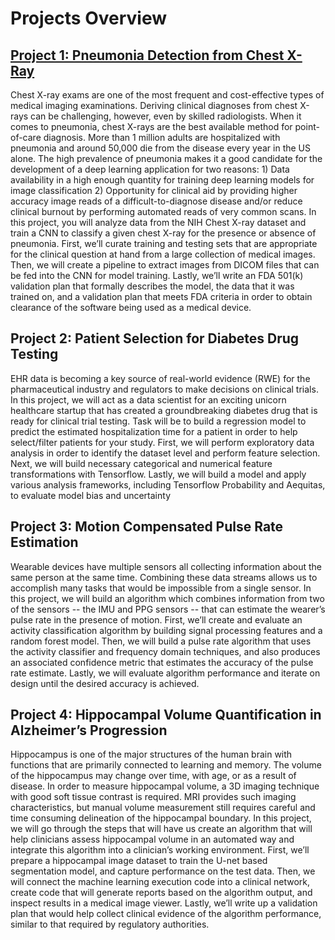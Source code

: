 # Projects Overview
## [Project 1: Pneumonia Detection from Chest X-Ray](https://github.com/clairevania/Al-For-Healthcare/tree/main/Pneumonia%20Detection%20From%20Chest%20X-Ray)
Chest X-ray exams are one of the most frequent and cost-effective
types of medical imaging examinations. Deriving clinical diagnoses
from chest X-rays can be challenging, however, even by skilled
radiologists. When it comes to pneumonia, chest X-rays are the best 
available method for point-of-care diagnosis. More than 1 million
adults are hospitalized with pneumonia and around 50,000 die
from the disease every year in the US alone. The high prevalence
of pneumonia makes it a good candidate for the development of a
deep learning application for two reasons: 1) Data availability in a
high enough quantity for training deep learning models for image
classification 2) Opportunity for clinical aid by providing higher
accuracy image reads of a difficult-to-diagnose disease and/or reduce
clinical burnout by performing automated reads of very common
scans. In this project, you will analyze data from the NIH Chest
X-ray dataset and train a CNN to classify a given chest X-ray for the
presence or absence of pneumonia. First, we’ll curate training and
testing sets that are appropriate for the clinical question at hand from
a large collection of medical images. Then, we will create a pipeline
to extract images from DICOM files that can be fed into the CNN for
model training. Lastly, we’ll write an FDA 501(k) validation plan that
formally describes the model, the data that it was trained on, and a
validation plan that meets FDA criteria in order to obtain clearance of
the software being used as a medical device.

## Project 2: Patient Selection for Diabetes Drug Testing
EHR data is becoming a key source of real-world evidence (RWE)
for the pharmaceutical industry and regulators to make decisions
on clinical trials. In this project, we will act as a data scientist
for an exciting unicorn healthcare startup that has created a
groundbreaking diabetes drug that is ready for clinical trial testing.
Task will be to build a regression model to predict the estimated
hospitalization time for a patient in order to help select/filter
patients for your study. First, we will perform exploratory data
analysis in order to identify the dataset level and perform feature
selection. Next, we will build necessary categorical and numerical
feature transformations with Tensorflow. Lastly, we will build a
model and apply various analysis frameworks, including Tensorflow
Probability and Aequitas, to evaluate model bias and uncertainty

## Project 3: Motion Compensated Pulse Rate Estimation
Wearable devices have multiple sensors all collecting information
about the same person at the same time. Combining these
data streams allows us to accomplish many tasks that would be
impossible from a single sensor. In this project, we will build an
algorithm which combines information from two of the sensors
 -- the IMU and PPG sensors -- that
can estimate the wearer’s pulse rate in the presence of motion.
First, we’ll create and evaluate an activity classification algorithm
by building signal processing features and a random forest model.
Then, we will build a pulse rate algorithm that uses the activity
classifier and frequency domain techniques, and also produces
an associated confidence metric that estimates the accuracy
of the pulse rate estimate. Lastly, we will evaluate algorithm
performance and iterate on design until the desired accuracy is
achieved.

## Project 4: Hippocampal Volume Quantification in Alzheimer’s Progression
Hippocampus is one of the major structures of the human brain
with functions that are primarily connected to learning and memory.
The volume of the hippocampus may change over time, with age,
or as a result of disease. In order to measure hippocampal volume,
a 3D imaging technique with good soft tissue contrast is required.
MRI provides such imaging characteristics, but manual volume
measurement still requires careful and time consuming delineation
of the hippocampal boundary. In this project, we will go through
the steps that will have us create an algorithm that will help
clinicians assess hippocampal volume in an automated way and
integrate this algorithm into a clinician’s working environment. First,
we’ll prepare a hippocampal image dataset to train the U-net based
segmentation model, and capture performance on the test data.
Then, we will connect the machine learning execution code into a
clinical network, create code that will generate reports based on
the algorithm output, and inspect results in a medical image viewer.
Lastly, we’ll write up a validation plan that would help collect clinical
evidence of the algorithm performance, similar to that required by
regulatory authorities.

